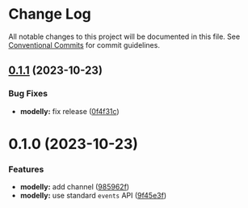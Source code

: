 # Change Log

All notable changes to this project will be documented in this file.
See [Conventional Commits](https://conventionalcommits.org) for commit guidelines.

## [0.1.1](https://github.com/andrepolischuk/modelly/compare/modelly@0.1.0...modelly@0.1.1) (2023-10-23)

### Bug Fixes

- **modelly:** fix release ([0f4f31c](https://github.com/andrepolischuk/modelly/commit/0f4f31c19949939825808074ec879025c2a9121f))

# 0.1.0 (2023-10-23)

### Features

- **modelly:** add channel ([985962f](https://github.com/andrepolischuk/modelly/commit/985962f92c5e6bcf0dcde8df61fbceb524e9042a))
- **modelly:** use standard `events` API ([9f45e3f](https://github.com/andrepolischuk/modelly/commit/9f45e3f916462b11e4ed6e72eb26e830069b4e96))
